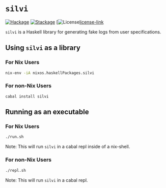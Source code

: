 # `silvi`

[![Hackage][hackage-badge]][hackage-link]
[![Stackage][stackage-badge]][stackage-link]
[![License][license-badge][license-link]

`silvi` is a Haskell library for generating fake logs from user specifications.

## Using `silvi` as a library

### For Nix Users
```sh
nix-env -iA nixos.haskellPackages.silvi
```

### For non-Nix Users
```
cabal install silvi
```

## Running as an executable

### For Nix Users
```sh
./run.sh
```
Note: This will run `silvi` in a cabal repl inside of a nix-shell.

### For non-Nix Users
```sh
./repl.sh
```
Note: This will run `silvi` in a cabal repl.

[hackage-badge]:
    https://img.shields.io/hackage/v/silvi.svg?label=Hackage
[hackage-link]:
    https://hackage.haskell.org/package/silvi
[stackage-badge]:
    https://www.stackage.org/package/silvi/badge/lts?label=Stackage
[stackage-link]:
    https://www.stackage.org/package/silvi
[license-badge]:
    https://img.shields.io/badge/License-Apache%202.0-blue.svg
[license-link]:
    https://spdx.org/licenses/Apache-2.0.html
